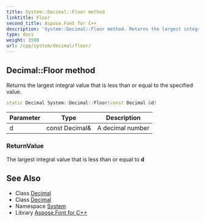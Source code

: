 ```yaml
---
title: System::Decimal::Floor method
linktitle: Floor
second_title: Aspose.Font for C++
description: 'System::Decimal::Floor method. Returns the largest integral value that is less than or equal to the specified value in C++.'
type: docs
weight: 3500
url: /cpp/system/decimal/floor/
---
```

## Decimal::Floor method


Returns the largest integral value that is less than or equal to the specified value.

```cpp
static Decimal System::Decimal::Floor(const Decimal &d)
```


| Parameter | Type | Description |
| --- | --- | --- |
| d | const Decimal\& | A decimal number |

### ReturnValue

The largest integral value that is less than or equal to **d**

## See Also

* Class [Decimal](../)
* Class [Decimal](../)
* Namespace [System](../../)
* Library [Aspose.Font for C++](../../../)
